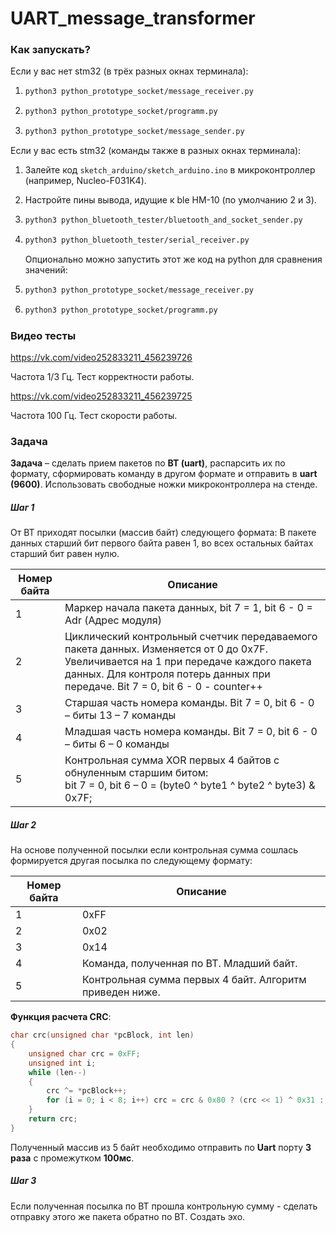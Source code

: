 # UART_message_transformer

### Как запускать?

Если у вас нет stm32 (в трёх разных окнах терминала):

1. ```bash
   python3 python_prototype_socket/message_receiver.py
   ```

2. ```bash
   python3 python_prototype_socket/programm.py
   ```

3. ```bash
   python3 python_prototype_socket/message_sender.py
   ```

Если у вас есть stm32 (команды также в разных окнах терминала):

1. Залейте код `sketch_arduino/sketch_arduino.ino` в микроконтроллер 
   (например, Nucleo-F031K4).

2. Настройте пины вывода, идущие к ble HM-10 (по умолчанию 2 и 3).

3. ```bash
   python3 python_bluetooth_tester/bluetooth_and_socket_sender.py
   ```

4. ```bash
   python3 python_bluetooth_tester/serial_receiver.py
   ```

   Опционально можно запустить этот же код на python для сравнения значений:

1. ```bash
   python3 python_prototype_socket/message_receiver.py
   ```

2. ```bash
   python3 python_prototype_socket/programm.py
   ```



### Видео тесты



https://vk.com/video252833211_456239726

Частота 1/3 Гц. Тест корректности работы.



https://vk.com/video252833211_456239725

Частота 100 Гц. Тест скорости работы.



### Задача

**Задача** – сделать прием пакетов по **BT (uart)**, распарсить их по формату, сформировать команду в другом формате и отправить в **uart (9600)**. Использовать свободные ножки микроконтроллера на стенде.



##### Шаг 1

От BT приходят посылки (массив байт) следующего формата:
В пакете данных старший бит первого байта равен 1, во всех остальных байтах старший бит равен нулю. 

| Номер байта | Описание                                                     |
| ----------- | ------------------------------------------------------------ |
| 1           | Маркер начала пакета данных, bit 7 = 1, bit 6 - 0     = Adr (Адрес модуля) |
| 2           | Циклический контрольный счетчик передаваемого пакета данных. Изменяется от 0 до 0x7F. Увеличивается на 1 при передаче каждого пакета данных. Для контроля потерь данных при передаче. Bit 7 = 0, bit 6 - 0 - counter++ |
| 3           | Cтаршая часть номера команды. Bit 7 = 0, bit 6 - 0 – биты 13 – 7 команды |
| 4           | Младшая часть номера команды. Bit 7 = 0, bit 6 - 0 – биты 6 – 0 команды |
| 5           | Контрольная сумма XOR первых 4 байтов с обнуленным старшим битом:<br/>bit 7 = 0, bit 6 – 0 = (byte0 ^ byte1 ^ byte2 ^ byte3) & 0x7F; |



##### Шаг 2

На основе полученной посылки если контрольная сумма сошлась формируется другая посылка по следующему формату:

| Номер байта | Описание                                                 |
| ----------- | -------------------------------------------------------- |
| 1           | 0xFF                                                     |
| 2           | 0x02                                                     |
| 3           | 0x14                                                     |
| 4           | Команда, полученная по BT. Младший байт.                 |
| 5           | Контрольная сумма первых 4 байт. Алгоритм приведен ниже. |

**Функция расчета CRC**:

```c++
char crc(unsigned char *pcBlock, int len)
{
    unsigned char crc = 0xFF;
    unsigned int i;
    while (len--)
    {
        crc ^= *pcBlock++;
        for (i = 0; i < 8; i++) crc = crc & 0x80 ? (crc << 1) ^ 0x31 : crc << 1;
    }
    return crc;
}
```

Полученный массив из 5 байт необходимо отправить по **Uart** порту **3 раза** с промежутком **100мс**.



##### Шаг 3

Если полученная посылка по BT прошла контрольную сумму - сделать отправку этого же пакета обратно по BT. Создать эхо.
